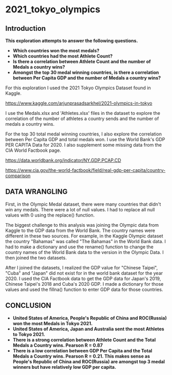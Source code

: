 # 2021_tokyo_olympics

## Introduction

**This exploration attempts to answer the following questions.**

* **Which countries won the most medals?**
* **Which countries had the most Athlete Count?**
* **Is there a correlation between Athlete Count and the number of Medals a country wins?**
* **Amongst the top 30 medal winning countries, is there a correlation between Per Capita GDP and the number of Medals a country wins?**

For this exploration I used the 2021 Tokyo Olympics Dataset found in Kaggle.

https://www.kaggle.com/arjunprasadsarkhel/2021-olympics-in-tokyo

I use the Medals.xlsx and 'Athletes.xlsx' files in the dataset to explore the correlation of the number of athletes a country sends and the number of medals a country wins.

For the top 30 total medal winning countries, I also explore the correlation between Per Capita GDP and total medals won. I use the World Bank's GDP PER CAPITA Data for 2020.
I also supplement some missing data from the CIA World Factbook page.

https://data.worldbank.org/indicator/NY.GDP.PCAP.CD

https://www.cia.gov/the-world-factbook/field/real-gdp-per-capita/country-comparison

## DATA WRANGLING

First, in the Olympic Medal dataset, there were many countries that didn't win any medals. There were a lot of null values. I had to replace
all null values with 0 using the replace() function. 

The biggest challenge to this analysis was joining the Olympic data from Kaggle to the GDP data from the
World Bank. The country names were different in these two sources. For example, in the Kaggle Olympic dataset the
country "Bahamas" was called "The Bahamas" in the World Bank data. I had to make a dictionary and use the rename()
function to change the country names of the World Bank data to the version in the Olympic Data. I then joined the two
datasets.

After I joined the datasets, I realized the GDP value for "Chinese Taipei", "Cuba" and "Japan" did not exist for
in the world bank dataset for the year 2020. I used the CIA Factbook data to get the GDP data for Japan's 2019,
Chinese Taipei's 2018 and Cuba's 2020 GDP. I made a dictionary for those values and used the fillna() function to
enter GDP data for those countries.



## CONCLUSION

* **United States of America, People's Republic of China and ROC(Russia) won the most Medals in Tokyo 2021.**
* **United States of America, Japan and Australia sent the most Athletes to Tokyo 2021.**
* **There is a strong correlation between Athlete Count and the Total Medals a Country wins. Pearson R = 0.87**
* **There is a low correlation between GDP Per Capita and the Total Medals a Country wins.
Pearson R = 0.21. 
This makes sense as People's Republic of China and ROC(Russia) are amongst top 3 medal winners but have relatively low GDP per capita.**

